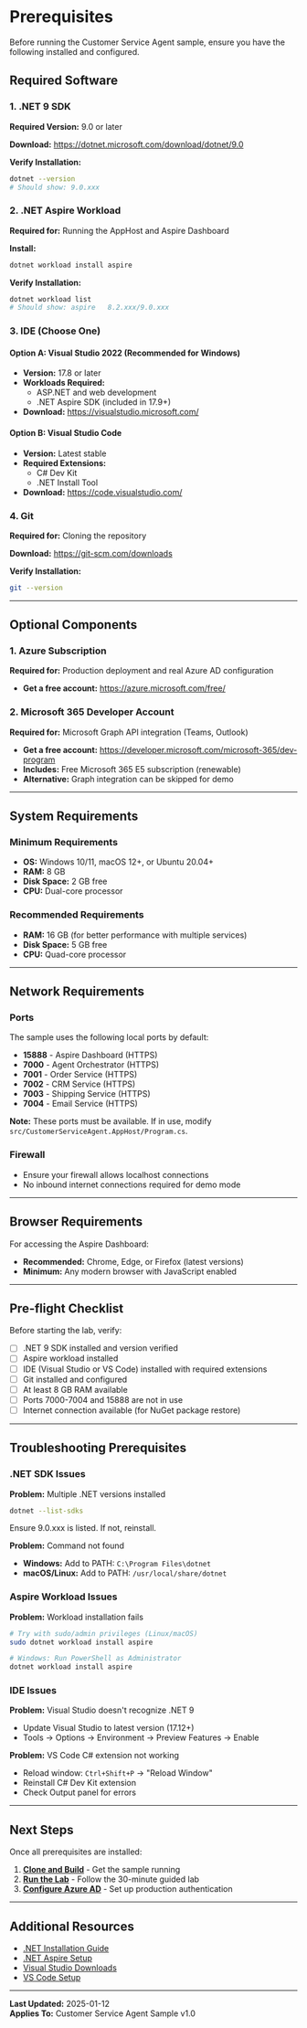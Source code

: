 # Prerequisites

Before running the Customer Service Agent sample, ensure you have the following installed and configured.

## Required Software

### 1. .NET 9 SDK
**Required Version:** 9.0 or later

**Download:** https://dotnet.microsoft.com/download/dotnet/9.0

**Verify Installation:**
```bash
dotnet --version
# Should show: 9.0.xxx
```

### 2. .NET Aspire Workload
**Required for:** Running the AppHost and Aspire Dashboard

**Install:**
```bash
dotnet workload install aspire
```

**Verify Installation:**
```bash
dotnet workload list
# Should show: aspire   8.2.xxx/9.0.xxx
```

### 3. IDE (Choose One)

#### Option A: Visual Studio 2022 (Recommended for Windows)
- **Version:** 17.8 or later
- **Workloads Required:**
  - ASP.NET and web development
  - .NET Aspire SDK (included in 17.9+)
- **Download:** https://visualstudio.microsoft.com/

#### Option B: Visual Studio Code
- **Version:** Latest stable
- **Required Extensions:**
  - C# Dev Kit
  - .NET Install Tool
- **Download:** https://code.visualstudio.com/

### 4. Git
**Required for:** Cloning the repository

**Download:** https://git-scm.com/downloads

**Verify Installation:**
```bash
git --version
```

---

## Optional Components

### 1. Azure Subscription
**Required for:** Production deployment and real Azure AD configuration

- **Get a free account:** https://azure.microsoft.com/free/

### 2. Microsoft 365 Developer Account
**Required for:** Microsoft Graph API integration (Teams, Outlook)

- **Get a free account:** https://developer.microsoft.com/microsoft-365/dev-program
- **Includes:** Free Microsoft 365 E5 subscription (renewable)
- **Alternative:** Graph integration can be skipped for demo

---

## System Requirements

### Minimum Requirements
- **OS:** Windows 10/11, macOS 12+, or Ubuntu 20.04+
- **RAM:** 8 GB
- **Disk Space:** 2 GB free
- **CPU:** Dual-core processor

### Recommended Requirements
- **RAM:** 16 GB (for better performance with multiple services)
- **Disk Space:** 5 GB free
- **CPU:** Quad-core processor

---

## Network Requirements

### Ports
The sample uses the following local ports by default:
- **15888** - Aspire Dashboard (HTTPS)
- **7000** - Agent Orchestrator (HTTPS)
- **7001** - Order Service (HTTPS)
- **7002** - CRM Service (HTTPS)
- **7003** - Shipping Service (HTTPS)
- **7004** - Email Service (HTTPS)

**Note:** These ports must be available. If in use, modify `src/CustomerServiceAgent.AppHost/Program.cs`.

### Firewall
- Ensure your firewall allows localhost connections
- No inbound internet connections required for demo mode

---

## Browser Requirements

For accessing the Aspire Dashboard:
- **Recommended:** Chrome, Edge, or Firefox (latest versions)
- **Minimum:** Any modern browser with JavaScript enabled

---

## Pre-flight Checklist

Before starting the lab, verify:

- [ ] .NET 9 SDK installed and version verified
- [ ] Aspire workload installed
- [ ] IDE (Visual Studio or VS Code) installed with required extensions
- [ ] Git installed and configured
- [ ] At least 8 GB RAM available
- [ ] Ports 7000-7004 and 15888 are not in use
- [ ] Internet connection available (for NuGet package restore)

---

## Troubleshooting Prerequisites

### .NET SDK Issues

**Problem:** Multiple .NET versions installed
```bash
dotnet --list-sdks
```
Ensure 9.0.xxx is listed. If not, reinstall.

**Problem:** Command not found
- **Windows:** Add to PATH: `C:\Program Files\dotnet`
- **macOS/Linux:** Add to PATH: `/usr/local/share/dotnet`

### Aspire Workload Issues

**Problem:** Workload installation fails
```bash
# Try with sudo/admin privileges (Linux/macOS)
sudo dotnet workload install aspire

# Windows: Run PowerShell as Administrator
dotnet workload install aspire
```

### IDE Issues

**Problem:** Visual Studio doesn't recognize .NET 9
- Update Visual Studio to latest version (17.12+)
- Tools → Options → Environment → Preview Features → Enable

**Problem:** VS Code C# extension not working
- Reload window: `Ctrl+Shift+P` → "Reload Window"
- Reinstall C# Dev Kit extension
- Check Output panel for errors

---

## Next Steps

Once all prerequisites are installed:

1. **[Clone and Build](../README.md#-quick-start)** - Get the sample running
2. **[Run the Lab](../docs/lab-instructions.md)** - Follow the 30-minute guided lab
3. **[Configure Azure AD](02-entra-id-setup.md)** - Set up production authentication

---

## Additional Resources

- [.NET Installation Guide](https://learn.microsoft.com/dotnet/core/install/)
- [.NET Aspire Setup](https://learn.microsoft.com/dotnet/aspire/fundamentals/setup-tooling)
- [Visual Studio Downloads](https://visualstudio.microsoft.com/downloads/)
- [VS Code Setup](https://code.visualstudio.com/docs/setup/setup-overview)

---

**Last Updated:** 2025-01-12  
**Applies To:** Customer Service Agent Sample v1.0
